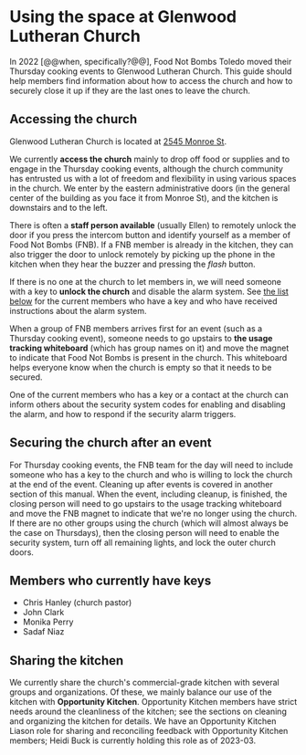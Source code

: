 # Using the space at Glenwood Lutheran Church

In 2022 \[@@when, specifically?@@], Food Not Bombs Toledo moved their Thursday cooking events to Glenwood Lutheran Church.  This guide should help members find information about how to access the church and how to securely close it up if they are the last ones to leave the church.

## Accessing the church

Glenwood Lutheran Church is located at [2545 Monroe St](https://www.waze.com/en/live-map/directions/us/oh/toledo/2545-monroe-st?place=ChIJfQ3kyTKHO4gRMysxLAHWav4).

We currently **access the church** mainly to drop off food or supplies and to engage in the Thursday cooking events, although the church community has entrusted us with a lot of freedom and flexibility in using various spaces in the church.  We enter by the eastern administrative doors (in the general center of the building as you face it from Monroe St), and the kitchen is downstairs and to the left.

There is often a **staff person available** (usually Ellen) to remotely unlock the door if you press the intercom button and identify yourself as a member of Food Not Bombs (FNB).  If a FNB member is already in the kitchen, they can also trigger the door to unlock remotely by picking up the phone in the kitchen when they hear the buzzer and pressing the *flash* button.

If there is no one at the church to let members in, we will need someone with a key to **unlock the church** and disable the alarm system.  See [the list below](#members-who-currently-have-keys) for the current members who have a key and who have received instructions about the alarm system.

When a group of FNB members arrives first for an event (such as a Thursday cooking event), someone needs to go upstairs to **the usage tracking whiteboard** (which has group names on it) and move the magnet to indicate that Food Not Bombs is present in the church.  This whiteboard helps everyone know when the church is empty so that it needs to be secured.

One of the current members who has a key or a contact at the church can inform others about the security system codes for enabling and disabling the alarm, and how to respond if the security alarm triggers.

## Securing the church after an event

For Thursday cooking events, the FNB team for the day will need to include someone who has a key to the church and who is willing to lock the church at the end of the event.  Cleaning up after events is covered in another section of this manual.  When the event, including cleanup, is finished, the closing person will need to go upstairs to the usage tracking whiteboard and move the FNB magnet to indicate that we're no longer using the church.  If there are no other groups using the church (which will almost always be the case on Thursdays), then the closing person will need to enable the security system, turn off all remaining lights, and lock the outer church doors.

## Members who currently have keys

* Chris Hanley (church pastor)
* John Clark
* Monika Perry
* Sadaf Niaz

## Sharing the kitchen

We currently share the church's commercial-grade kitchen with several groups and organizations.  Of these, we mainly balance our use of the kitchen with **Opportunity Kitchen**.  Opportunity Kitchen members have strict needs around the cleanliness of the kitchen; see the sections on cleaning and organizing the kitchen for details.  We have an Opportunity Kitchen Liason role for sharing and reconciling feedback with Opportunity Kitchen members; Heidi Buck is currently holding this role as of 2023-03.
